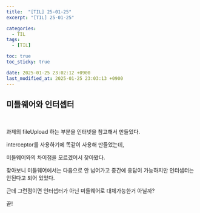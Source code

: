 ```yaml
---
title:  "[TIL] 25-01-25"
excerpt: "[TIL] 25-01-25"

categories:
  - TIL
tags:
  - [TIL]

toc: true
toc_sticky: true

date: 2025-01-25 23:02:12 +0900
last_modified_at: 2025-01-25 23:03:13 +0900
---
```


## 미들웨어와 인터셉터

<br>

과제의 fileUpload 하는 부분을 인터넷을 참고해서 만들었다.

interceptor를 사용하기에 똑같이 사용해 만들었는데,

미들웨어와의 차이점을 모르겠어서 찾아봤다.

찾아보니 미들웨어에서는 다음으로 안 넘어가고 중간에 응답이 가능하지만 인터셉터는 안된다고 되어 있었다.

근데 그런점이면 인터셉터가 아닌 미들웨어로 대체가능한거 아닐까?

끝!

